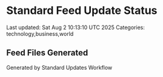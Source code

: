 # Standard Feed Update Status
Last updated: Sat Aug  2 10:13:10 UTC 2025
Categories: technology,business,world

## Feed Files Generated

Generated by Standard Updates Workflow
